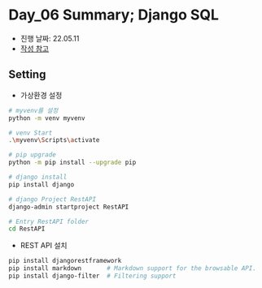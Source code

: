 # Day_06 Summary; Django SQL

- 진행 날짜: 22.05.11
- [작성 참고](https://github.com/aiffelDjango/KUD/blob/Rest/README/ORM/README.md)

## Setting

- 가상환경 설정

```bash
# myvenv를 설정
python -m venv myvenv

# venv Start
.\myvenv\Scripts\activate

# pip upgrade
python -m pip install --upgrade pip

# django install
pip install django

# django Project RestAPI
django-admin startproject RestAPI

# Entry RestAPI folder
cd RestAPI
```

- REST API 설치

```bash
pip install djangorestframework
pip install markdown       # Markdown support for the browsable API.
pip install django-filter  # Filtering support
```
